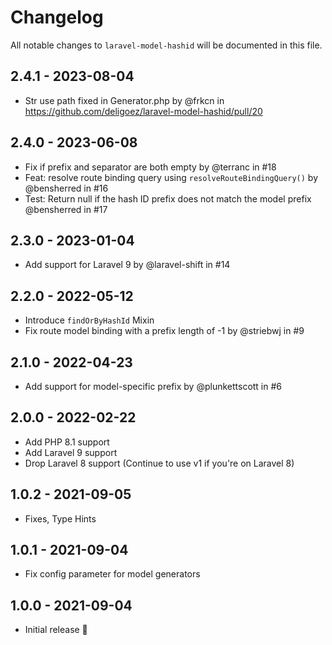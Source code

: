 # Changelog

All notable changes to `laravel-model-hashid` will be documented in this file.


## 2.4.1 - 2023-08-04
* Str use path fixed in Generator.php by @frkcn in https://github.com/deligoez/laravel-model-hashid/pull/20

## 2.4.0 - 2023-06-08
* Fix if prefix and separator are both empty by @terranc in #18
* Feat: resolve route binding query using `resolveRouteBindingQuery()` by @bensherred in #16
* Test: Return null if the hash ID prefix does not match the model prefix @bensherred in #17

## 2.3.0 - 2023-01-04
- Add support for Laravel 9 by @laravel-shift in #14

## 2.2.0 - 2022-05-12
- Introduce `findOrByHashId` Mixin
- Fix route model binding with a prefix length of -1 by @striebwj in #9

## 2.1.0 - 2022-04-23
- Add support for model-specific prefix by @plunkettscott in #6

## 2.0.0 - 2022-02-22
- Add PHP 8.1 support
- Add Laravel 9 support
- Drop Laravel 8 support (Continue to use v1 if you're on Laravel 8)

## 1.0.2 - 2021-09-05
- Fixes, Type Hints

## 1.0.1 - 2021-09-04
- Fix config parameter for model generators

## 1.0.0 - 2021-09-04
- Initial release 🎉

